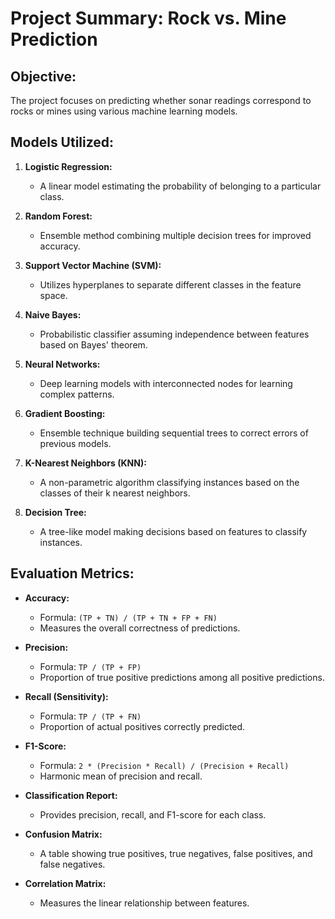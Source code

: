 # **Project Summary: Rock vs. Mine Prediction**

## **Objective:**
The project focuses on predicting whether sonar readings correspond to rocks or mines using various machine learning models.

## **Models Utilized:**
1. **Logistic Regression:**
   - A linear model estimating the probability of belonging to a particular class.

2. **Random Forest:**
   - Ensemble method combining multiple decision trees for improved accuracy.

3. **Support Vector Machine (SVM):**
   - Utilizes hyperplanes to separate different classes in the feature space.

4. **Naive Bayes:**
   - Probabilistic classifier assuming independence between features based on Bayes' theorem.

5. **Neural Networks:**
   - Deep learning models with interconnected nodes for learning complex patterns.

6. **Gradient Boosting:**
   - Ensemble technique building sequential trees to correct errors of previous models.
  
7. **K-Nearest Neighbors (KNN):**
   - A non-parametric algorithm classifying instances based on the classes of their k nearest neighbors.
   
8. **Decision Tree:**
   - A tree-like model making decisions based on features to classify instances.

## **Evaluation Metrics:**

- **Accuracy:**
  - Formula: `(TP + TN) / (TP + TN + FP + FN)`
  - Measures the overall correctness of predictions.

- **Precision:**
  - Formula: `TP / (TP + FP)`
  - Proportion of true positive predictions among all positive predictions.

- **Recall (Sensitivity):**
  - Formula: `TP / (TP + FN)`
  - Proportion of actual positives correctly predicted.

- **F1-Score:**
  - Formula: `2 * (Precision * Recall) / (Precision + Recall)`
  - Harmonic mean of precision and recall.

- **Classification Report:**
  - Provides precision, recall, and F1-score for each class.

- **Confusion Matrix:**
  - A table showing true positives, true negatives, false positives, and false negatives.

- **Correlation Matrix:**
  - Measures the linear relationship between features.
